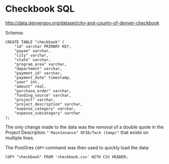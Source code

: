 Checkbook SQL
=============

http://data.denvergov.org/dataset/city-and-county-of-denver-checkbook

Schema:

    CREATE TABLE "checkbook" (
        "id" varchar PRIMARY KEY,
        "payee" varchar,
        "city" varchar,
        "state" varchar,
        "program_area" varchar,
        "department" varchar,
        "payment_id" varchar,
        "payment_date" timestamp,
        "year" int,
        "amount" real,
        "purchase_order" varchar,
        "funding_source" varchar,
        "project" varchar,
        "project_description" varchar,
        "expense_category" varchar,
        "expense_subcategory" varchar
    );

The only change made to the data was the removal of a double quote in the Project Description `"'Maintenance" RFID/Tech (temp)"` that exists on multiple lines.

The PostGres `COPY` command was then used to quickly load the data:

    COPY "checkbook" FROM 'checkbook.csv' WITH CSV HEADER;
